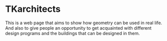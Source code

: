 # TKarchitects
This is a web page that aims to show how geometry can be used in real life.  And also to give people an opportunity to get acquainted with different design programs and the buildings that can be designed in them.
